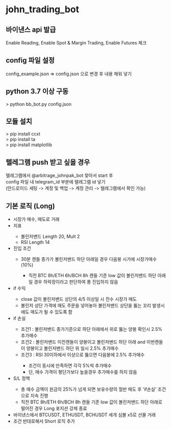 # john_trading_bot

<h2>바이낸스 api 발급</h2>
Enable Reading, Enable Spot & Margin Trading, Enable Futures 체크

<h2>config 파일 설정</h2>
config_example.json => config.json 으로 변경 후 내용 채워 넣기

<h2>python 3.7 이상 구동</h2>
> python bb_bot.py config.json


<h2>모듈 설치</h2>
> pip install ccxt <br />
> pip install ta <br />
> pip install matplotlib


<h2>텔레그램 push 받고 싶을 경우</h2>
텔레그램에서 @arbitrage_johnpak_bot 찾아서 start 후 <br />
config 파일 내 telegram_id 부분에 텔레그램 id 넣기 <br />
(안드로이드 세팅 -> 계정 및 백업 -> 계정 관리 -> 텔레그램에서 확인 가능)

<h2>기본 로직 (Long)</h2>
<ul>
<li>시장가 매수, 매도로 거래</li>
<li>지표</li>
<ul>
<li>볼린저밴드 Length 20, Mult 2</li>
<li>RSI Length 14</li>
</ul>
<li>진입 조건</li>
<ul>
<li>30분 캔들 종가가 볼린저밴드 하단 아래일 경우 다음봉 시가에 시장가매수 (10%)</li>
<ul>
<li>직전 BTC 8h/ETH 6h/BCH 8h 캔들 기준 low 값이 볼린저밴드 하단 아래일 경우 하락장이라고 판단하여 롱 진입하지 않음</li>
</ul>
</ul>
<li>if 수익</li>
<ul>
<li>close 값이 볼린저밴드 상단의 4/5 이상일 시 전수 시장가 매도</li>
<li>볼린저 상단 가격에 매도 주문을 넣어놓아 볼린저밴드 상단을 뚫는 꼬리 발생시에도 매도가 될 수 있도록 함</li>
</ul>
<li>if 손실</li>
<ul>
<li>조건1 : 볼린저밴드 종가기준으로 하단 아래에서 위로 뚫는 양봉 확인시 2.5% 추가매수</li>
<li>조건2 : 볼린저밴드 이전캔들이 양봉이고 볼린저밴드 하단 아래 and 이번캔들이 양봉이고 볼린저밴드 하단 위 일시 2.5% 추가매수</li>
<li>조건3 : RSI 30이하에서 이상으로 뚫으면 다음봉에 2.5% 추가매수</li>
<ul>
<li>조건이 동시에 만족하면 각각 5%씩 추가매수</li>
<li>단, 매수 가격이 평단가보다 높을경우 추가매수를 하지 않음</li>
</ul>
</ul>
<li>S/L 정책</li>
<ul>
<li>총 매수 금액이 원금의 25%가 넘게 되면 보유수량의 절반 매도 후 'if손실' 조건으로 지속 진행</li>
<li>직전 BTC 8h/ETH 6h/BCH 8h 캔들 기준 low 값이 볼린저밴드 하단 아래로 떨어진 경우 Long 포지션 강제 종료</li>
</ul>
<li>바이낸스에서 BTCUSDT, ETHUSDT, BCHUSDT 세개 심볼 x5로 선물 거래</li>
<li>조건 반대로해서 Short 로직 추가</li>
</ul>
